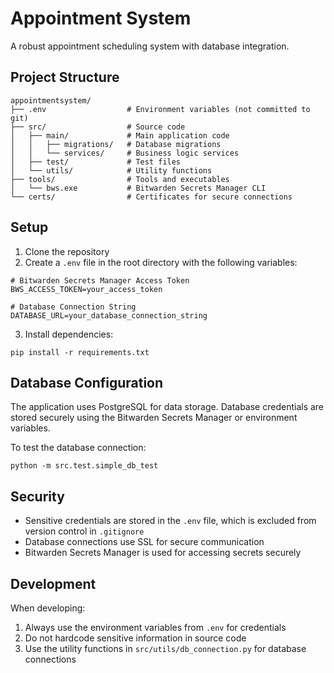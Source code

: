# Appointment System

A robust appointment scheduling system with database integration.

## Project Structure

```
appointmentsystem/
├── .env                  # Environment variables (not committed to git)
├── src/                  # Source code
│   ├── main/             # Main application code
│   │   ├── migrations/   # Database migrations
│   │   └── services/     # Business logic services
│   ├── test/             # Test files
│   └── utils/            # Utility functions
├── tools/                # Tools and executables
│   └── bws.exe           # Bitwarden Secrets Manager CLI
└── certs/                # Certificates for secure connections
```

## Setup

1. Clone the repository
2. Create a `.env` file in the root directory with the following variables:

```
# Bitwarden Secrets Manager Access Token
BWS_ACCESS_TOKEN=your_access_token

# Database Connection String
DATABASE_URL=your_database_connection_string
```

3. Install dependencies:

```
pip install -r requirements.txt
```

## Database Configuration

The application uses PostgreSQL for data storage. Database credentials are stored securely using the Bitwarden Secrets Manager or environment variables.

To test the database connection:

```
python -m src.test.simple_db_test
```

## Security

- Sensitive credentials are stored in the `.env` file, which is excluded from version control in `.gitignore`
- Database connections use SSL for secure communication
- Bitwarden Secrets Manager is used for accessing secrets securely

## Development

When developing:

1. Always use the environment variables from `.env` for credentials
2. Do not hardcode sensitive information in source code
3. Use the utility functions in `src/utils/db_connection.py` for database connections

